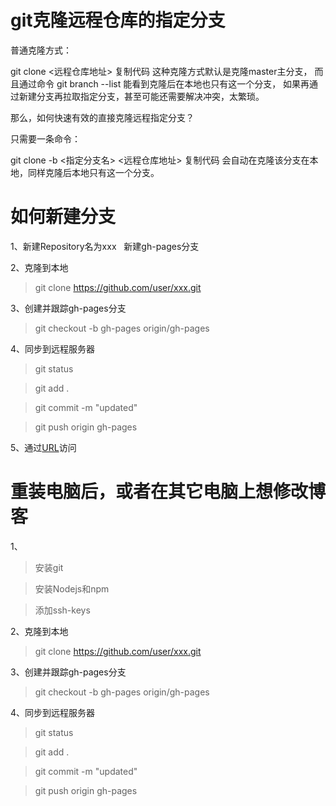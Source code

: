 # git克隆远程仓库的指定分支
普通克隆方式：

git clone <远程仓库地址>
复制代码
这种克隆方式默认是克隆master主分支， 而且通过命令 git branch --list 能看到克隆后在本地也只有这一个分支， 如果再通过新建分支再拉取指定分支，甚至可能还需要解决冲突，太繁琐。

那么，如何快速有效的直接克隆远程指定分支？

只需要一条命令：

git clone -b <指定分支名> <远程仓库地址>
复制代码
会自动在克隆该分支在本地，同样克隆后本地只有这一个分支。



# 如何新建分支
1、新建Repository名为xxx
   新建gh-pages分支


2、克隆到本地

>git clone https://github.com/user/xxx.git

3、创建并跟踪gh-pages分支

>git checkout -b gh-pages origin/gh-pages
     

4、同步到远程服务器

>git status

>git add .

>git commit -m "updated"

>git push origin gh-pages


5、通过[URL](https://user.github.io/xxx/)访问

# 重装电脑后，或者在其它电脑上想修改博客

1、
>安装git

>安装Nodejs和npm

>添加ssh-keys

2、克隆到本地

>git clone https://github.com/user/xxx.git

3、创建并跟踪gh-pages分支

>git checkout -b gh-pages origin/gh-pages
     

4、同步到远程服务器

>git status

>git add .

>git commit -m "updated"

>git push origin gh-pages
